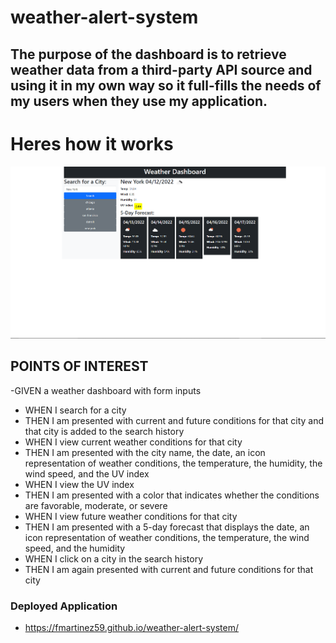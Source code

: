 # weather-alert-system

## The purpose of the dashboard is to retrieve weather data from a third-party API source and using it in my own way so it full-fills the needs of my users when they use my application.

# Heres how it works
![Demo of Weather Alert System.](./assets/images/Screenshot%20(20).png)

## POINTS OF INTEREST
-GIVEN a weather dashboard with form inputs
- WHEN I search for a city
- THEN I am presented with current and future conditions for that city and that city is added to the search history
- WHEN I view current weather conditions for that city
- THEN I am presented with the city name, the date, an icon representation of weather conditions, the temperature, the humidity, the wind speed, and the UV index
- WHEN I view the UV index
- THEN I am presented with a color that indicates whether the conditions are favorable, moderate, or severe
- WHEN I view future weather conditions for that city
- THEN I am presented with a 5-day forecast that displays the date, an icon representation of weather conditions, the temperature, the wind speed, and the humidity
- WHEN I click on a city in the search history
- THEN I am again presented with current and future conditions for that city

### Deployed Application
- https://fmartinez59.github.io/weather-alert-system/ 